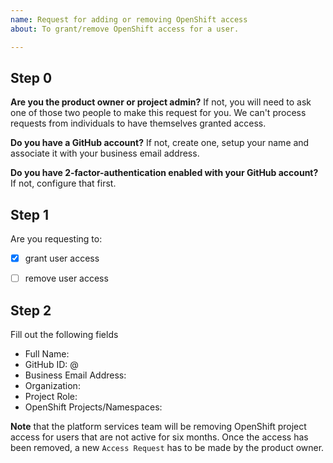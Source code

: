 ```yaml
---
name: Request for adding or removing OpenShift access
about: To grant/remove OpenShift access for a user.

---
```

## Step 0
**Are you the product owner or project admin?**
If not, you will need to ask one of those two people to make this request for you. We can't process requests from individuals to have themselves granted access.

**Do you have a GitHub account?**
If not, create one, setup your name and associate it with your business email address.

**Do you have 2-factor-authentication enabled with your GitHub account?**
If not, configure that first.


## Step 1
Are you requesting to:
- [x] grant user access
- [ ] remove user access


## Step 2
Fill out the following fields

* Full Name: 
* GitHub ID: @
* Business Email Address: 
* Organization: 
* Project Role: 
* OpenShift Projects/Namespaces: 
<!--- For example: xyz123-tools, xyz123-dev, xyz123-test, xyz123-prod --->


**Note** that the platform services team will be removing OpenShift project access for users that are not active for six months. Once the access has been removed, a new `Access Request` has to be made by the product owner.
